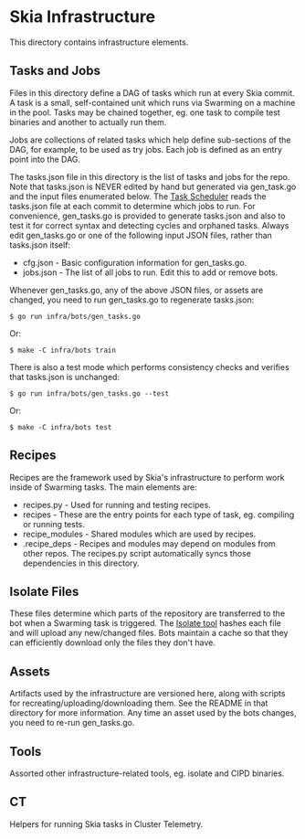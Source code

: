 Skia Infrastructure
===================

This directory contains infrastructure elements.


Tasks and Jobs
--------------

Files in this directory define a DAG of tasks which run at every Skia commit. A
task is a small, self-contained unit which runs via Swarming on a machine in the
pool. Tasks may be chained together, eg. one task to compile test binaries and
another to actually run them.

Jobs are collections of related tasks which help define sub-sections of the DAG,
for example, to be used as try jobs. Each job is defined as an entry point into
the DAG.

The tasks.json file in this directory is the list of tasks and jobs for
the repo. Note that tasks.json is NEVER edited by hand but generated via
gen_task.go and the input files enumerated below. The
[Task Scheduler](https://skia.googlesource.com/buildbot/+/main/task_scheduler/README.md)
reads the tasks.json file at each commit to determine which jobs to run. For
convenience, gen_tasks.go is provided to generate tasks.json and also to test it
for correct syntax and detecting cycles and orphaned tasks. Always edit
gen_tasks.go or one of the following input JSON files, rather than tasks.json
itself:

  * cfg.json - Basic configuration information for gen_tasks.go.
  * jobs.json - The list of all jobs to run. Edit this to add or remove
      bots.

Whenever gen_tasks.go, any of the above JSON files, or assets are changed, you
need to run gen_tasks.go to regenerate tasks.json:

	$ go run infra/bots/gen_tasks.go

Or:

	$ make -C infra/bots train

There is also a test mode which performs consistency checks and verifies that
tasks.json is unchanged:

	$ go run infra/bots/gen_tasks.go --test

Or:

	$ make -C infra/bots test


Recipes
-------

Recipes are the framework used by Skia's infrastructure to perform work inside
of Swarming tasks. The main elements are:

  * recipes.py - Used for running and testing recipes.
  * recipes - These are the entry points for each type of task, eg. compiling
      or running tests.
  * recipe_modules - Shared modules which are used by recipes.
  * .recipe_deps - Recipes and modules may depend on modules from other repos.
      The recipes.py script automatically syncs those dependencies in this
      directory.


Isolate Files
-------------

These files determine which parts of the repository are transferred to the bot
when a Swarming task is triggered. The
[Isolate tool](https://github.com/luci/luci-py/tree/main/appengine/isolate/doc)
hashes each file and will upload any new/changed files. Bots maintain a cache so
that they can efficiently download only the files they don't have.


Assets
------

Artifacts used by the infrastructure are versioned here, along with scripts for
recreating/uploading/downloading them. See the README in that directory for more
information. Any time an asset used by the bots changes, you need to re-run
gen_tasks.go.


Tools
-----

Assorted other infrastructure-related tools, eg. isolate and CIPD binaries.


CT
--

Helpers for running Skia tasks in Cluster Telemetry.

